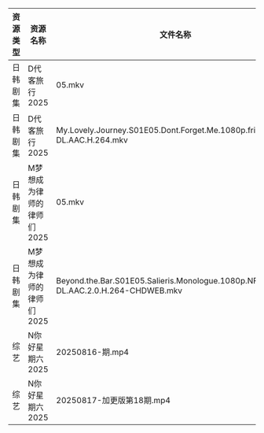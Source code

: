 | 资源类型 | 资源名称            | 文件名称                                                                              | 分享链接                                 | 更新时间                |
| ---- | --------------- | --------------------------------------------------------------------------------- | ------------------------------------ | ------------------- |
| 日韩剧集 | D代客旅行2025       | 05.mkv                                                                            | https://pan.quark.cn/s/ffaab0f06b8d  | 2025-08-17 01:18:01 |
| 日韩剧集 | D代客旅行2025       | My.Lovely.Journey.S01E05.Dont.Forget.Me.1080p.friDay.WEB-DL.AAC.H.264.mkv         | https://pan.quark.cn/s/ffaab0f06b8d  | 2025-08-17 10:18:09 |
| 日韩剧集 | M梦想成为律师的律师们2025 | 05.mkv                                                                            | https://pan.quark.cn/s/d4ecaff7fa34  | 2025-08-17 01:26:28 |
| 日韩剧集 | M梦想成为律师的律师们2025 | Beyond.the.Bar.S01E05.Salieris.Monologue.1080p.NF.WEB-DL.AAC.2.0.H.264-CHDWEB.mkv | https://pan.quark.cn/s/d4ecaff7fa34  | 2025-08-17 01:26:23 |
| 综艺   | N你好星期六2025      | 20250816-期.mp4                                                                    | https://www.alipan.com/s/nvuMvPrHLGa | 2025-08-17 08:02:25 |
| 综艺   | N你好星期六2025      | 20250817-加更版第18期.mp4                                                              | https://www.alipan.com/s/nvuMvPrHLGa | 2025-08-17 13:02:21 |
